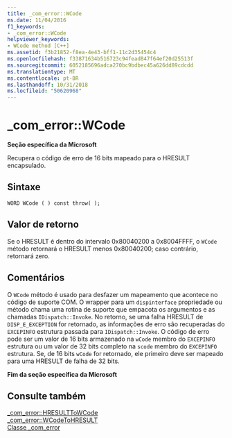 ```yaml
---
title: _com_error::WCode
ms.date: 11/04/2016
f1_keywords:
- _com_error::WCode
helpviewer_keywords:
- WCode method [C++]
ms.assetid: f3b21852-f8ea-4e43-bff1-11c2d35454c4
ms.openlocfilehash: f33871634b516723c94fead847f64ef20d25513f
ms.sourcegitcommit: 6052185696adca270bc9bdbec45a626dd89cdcdd
ms.translationtype: MT
ms.contentlocale: pt-BR
ms.lasthandoff: 10/31/2018
ms.locfileid: "50620968"
---
```

# <a name="comerrorwcode"></a>_com_error::WCode

**Seção específica da Microsoft**

Recupera o código de erro de 16 bits mapeado para o HRESULT encapsulado.

## <a name="syntax"></a>Sintaxe

```
WORD WCode ( ) const throw( );
```

## <a name="return-value"></a>Valor de retorno

Se o HRESULT é dentro do intervalo 0x80040200 a 0x8004FFFF, o `WCode` método retornará o HRESULT menos 0x80040200; caso contrário, retornará zero.

## <a name="remarks"></a>Comentários

O `WCode` método é usado para desfazer um mapeamento que acontece no código de suporte COM. O wrapper para um `dispinterface` propriedade ou método chama uma rotina de suporte que empacota os argumentos e as chamadas `IDispatch::Invoke`. No retorno, se uma falha HRESULT de `DISP_E_EXCEPTION` for retornado, as informações de erro são recuperadas do `EXCEPINFO` estrutura passada para `IDispatch::Invoke`. O código de erro pode ser um valor de 16 bits armazenado na `wCode` membro do `EXCEPINFO` estrutura ou um valor de 32 bits completo na `scode` membro do `EXCEPINFO` estrutura. Se, de 16 bits `wCode` for retornado, ele primeiro deve ser mapeado para uma HRESULT de falha de 32 bits.

**Fim da seção específica da Microsoft**

## <a name="see-also"></a>Consulte também

[_com_error::HRESULTToWCode](../cpp/com-error-hresulttowcode.md)<br/>
[_com_error::WCodeToHRESULT](../cpp/com-error-wcodetohresult.md)<br/>
[Classe _com_error](../cpp/com-error-class.md)